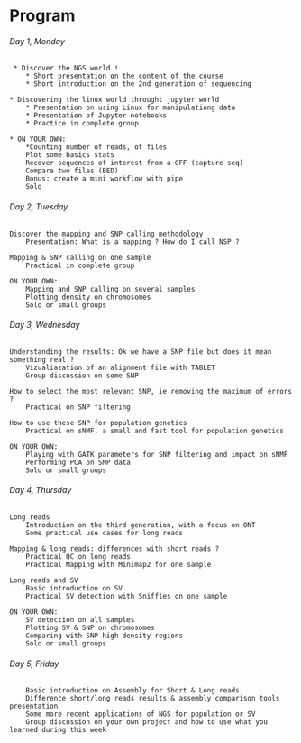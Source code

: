 # Program

###### Day 1, Monday

     * Discover the NGS world !
        * Short presentation on the content of the course
        * Short introduction on the 2nd generation of sequencing

    * Discovering the linux world throught jupyter world
        * Presentation on using Linux for manipulationg data
        * Presentation of Jupyter notebooks
        * Practice in complete group
        
    * ON YOUR OWN: 
        *Counting number of reads, of files
        Plot some basics stats
        Recover sequences of interest from a GFF (capture seq)
        Compare two files (BED)
        Bonus: create a mini workflow with pipe
        Solo

###### Day 2, Tuesday

    Discover the mapping and SNP calling methodology
        Presentation: What is a mapping ? How do I call NSP ?

    Mapping & SNP calling on one sample
        Practical in complete group

    ON YOUR OWN: 
        Mapping and SNP calling on several samples
        Plotting density on chromosomes
        Solo or small groups


###### Day 3, Wednesday

    Understanding the results: Ok we have a SNP file but does it mean something real ?
        Vizualiazation of an alignment file with TABLET
        Group discussion on some SNP

    How to select the most relevant SNP, ie removing the maximum of errors ?
        Practical on SNP filtering

    How to use these SNP for population genetics
        Practical on sNMF, a small and fast tool for population genetics
        
    ON YOUR OWN: 
        Playing with GATK parameters for SNP filtering and impact on sNMF
        Performing PCA on SNP data
        Solo or small groups

###### Day 4, Thursday

    Long reads 
        Introduction on the third generation, with a focus on ONT
        Some practical use cases for long reads

    Mapping & long reads: differences with short reads ?
        Practical QC on long reads
        Practical Mapping with Minimap2 for one sample

    Long reads and SV 
        Basic introduction on SV
        Practical SV detection with Sniffles on one sample

    ON YOUR OWN: 
        SV detection on all samples
        Plotting SV & SNP on chromosomes
        Comparing with SNP high density regions
        Solo or small groups
    

###### Day 5, Friday

        Basic introduction on Assembly for Short & Long reads
        Difference short/long reads results & assembly comparison tools presentation
        Some more recent applications of NGS for population or SV
        Group discussion on your own project and how to use what you learned during this week
        
